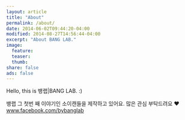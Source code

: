 ```yaml
---
layout: article
title: "About"
permalink: /about/
date: 2014-06-02T09:44:20-04:00
modified: 2014-08-27T14:56:44-04:00
excerpt: "About BANG LAB."
image:
  feature:
  teaser:
  thumb:
share: false
ads: false
---
```


Hello, this is 뱅랩|BANG LAB. :)

뱅랩 그 첫번 째 이야기인 소이캔들을 제작하고 있어요.
많은 관심 부탁드려요 ♥
<a title="BANG LAB. X SOY CANDLE 바로가기" href="http://www.facebook.com/bybanglab" target="_blank">www.facebook.com/bybanglab</a>
